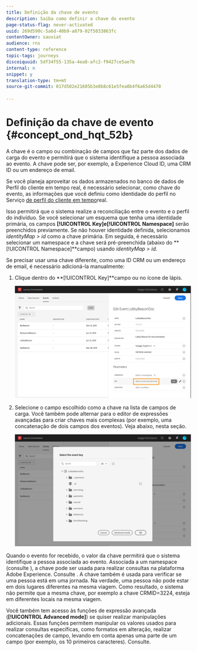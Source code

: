 ```yaml
---
title: Definição da chave de evento
description: Saiba como definir a chave do evento
page-status-flag: never-activated
uuid: 269d590c-5a6d-40b9-a879-02f5033863fc
contentOwner: sauviat
audience: rns
content-type: reference
topic-tags: journeys
discoiquuid: 5df34f55-135a-4ea8-afc2-f9427ce5ae7b
internal: n
snippet: y
translation-type: tm+mt
source-git-commit: 017d502e21605b3e0b8c61e5fea0b4f6a65d4470

---
```



# Definição da chave de evento {#concept_ond_hqt_52b}

A chave é o campo ou combinação de campos que faz parte dos dados de carga do evento e permitirá que o sistema identifique a pessoa associada ao evento. A chave pode ser, por exemplo, a Experience Cloud ID, uma CRM ID ou um endereço de email.

Se você planeja aproveitar os dados armazenados no banco de dados de Perfil do cliente em tempo real, é necessário selecionar, como chave do evento, as informações que você definiu como identidade do perfil no Serviço [de perfil do cliente em tempo](https://www.adobe.io/apis/cloudplatform/dataservices/profile-identity-segmentation/profile-identity-segmentation-services.html#!api-specification/markdown/narrative/technical_overview/unified_profile_architectural_overview/unified_profile_architectural_overview.md)real.

Isso permitirá que o sistema realize a reconciliação entre o evento e o perfil do indivíduo. Se você selecionar um esquema que tenha uma identidade primária, os campos **[!UICONTROL Key]**e**[!UICONTROL Namespace]** serão preenchidos previamente. Se não houver identidade definida, selecionamos _identityMap > id_ como a chave primária. Em seguida, é necessário selecionar um namespace e a chave será pré-preenchida (abaixo do **[!UICONTROL Namespace]**campo) usando _identityMap > id_.

Se precisar usar uma chave diferente, como uma ID CRM ou um endereço de email, é necessário adicioná-la manualmente:

1. Clique dentro do **[!UICONTROL Key]**campo ou no ícone de lápis.

   ![](../assets/journey16.png)

1. Selecione o campo escolhido como a chave na lista de campos de carga. Você também pode alternar para o editor de expressões avançadas para criar chaves mais complexas (por exemplo, uma concatenação de dois campos dos eventos). Veja abaixo, nesta seção.

   ![](../assets/journey20.png)

Quando o evento for recebido, o valor da chave permitirá que o sistema identifique a pessoa associada ao evento. Associada a um namespace (consulte [](../event/selecting-the-namespace.md)), a chave pode ser usada para realizar consultas na plataforma Adobe Experience. Consulte [](../building-journeys/about-orchestration-activities.md).
A chave também é usada para verificar se uma pessoa está em uma jornada. Na verdade, uma pessoa não pode estar em dois lugares diferentes na mesma viagem. Como resultado, o sistema não permite que a mesma chave, por exemplo a chave CRMID=3224, esteja em diferentes locais na mesma viagem.

Você também tem acesso às funções de expressão avançada (**[!UICONTROL Advanced mode]**) se quiser realizar manipulações adicionais. Essas funções permitem manipular os valores usados para realizar consultas específicas, como formatos em alteração, realizar concatenações de campo, levando em conta apenas uma parte de um campo (por exemplo, os 10 primeiros caracteres). Consulte[](../expression/expressionadvanced.md).

